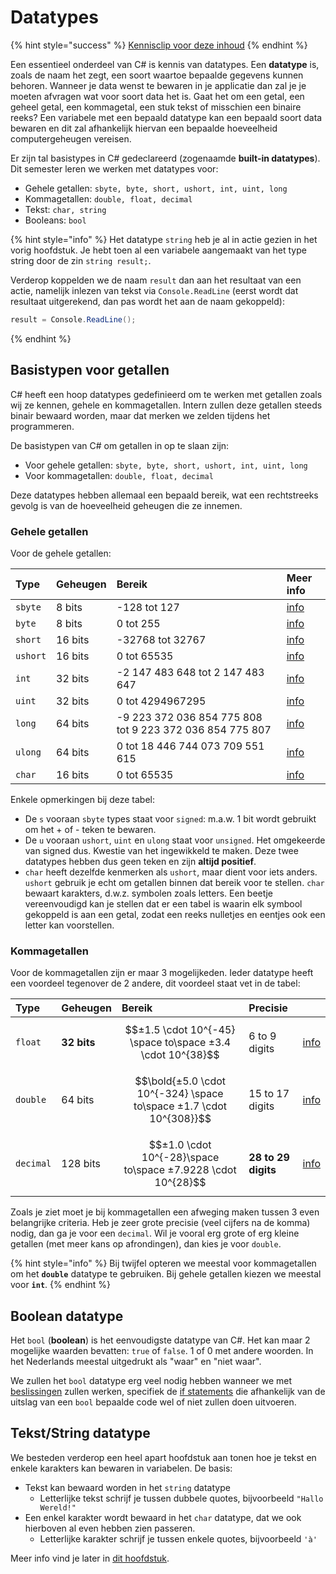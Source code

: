 # Datatypes

{% hint style="success" %}
[Kennisclip voor deze inhoud](https://ap.cloud.panopto.eu/Panopto/Pages/Viewer.aspx?id=c1597c7c-ef46-4129-b08f-adb10081ee25)
{% endhint %}

Een essentieel onderdeel van C\# is kennis van datatypes. Een **datatype** is, zoals de naam het zegt, een soort waartoe bepaalde gegevens kunnen behoren. Wanneer je data wenst te bewaren in je applicatie dan zal je je moeten afvragen wat voor soort data het is. Gaat het om een getal, een geheel getal, een kommagetal, een stuk tekst of misschien een binaire reeks? Een variabele met een bepaald datatype kan een bepaald soort data bewaren en dit zal afhankelijk hiervan een bepaalde hoeveelheid computergeheugen vereisen.

Er zijn tal basistypes in C\# gedeclareerd \(zogenaamde **built-in datatypes**\). Dit semester leren we werken met datatypes voor:

* Gehele getallen: `sbyte, byte, short, ushort, int, uint, long`
* Kommagetallen: `double, float, decimal`
* Tekst: `char, string`
* Booleans: `bool`

{% hint style="info" %}
Het datatype `string` heb je al in actie gezien in het vorig hoofdstuk. Je hebt toen al een variabele aangemaakt van het type string door de zin `string result;`.

Verderop koppelden we de naam `result` dan aan het resultaat van een actie, namelijk inlezen van tekst via `Console.ReadLine` \(eerst wordt dat resultaat uitgerekend, dan pas wordt het aan de naam gekoppeld\):

```csharp
result = Console.ReadLine();
```
{% endhint %}

## Basistypen voor getallen

C\# heeft een hoop datatypes gedefinieerd om te werken met getallen zoals wij ze kennen, gehele en kommagetallen. Intern zullen deze getallen steeds binair bewaard worden, maar dat merken we zelden tijdens het programmeren.

De basistypen van C\# om getallen in op te slaan zijn:

* Voor gehele getallen: `sbyte, byte, short, ushort, int, uint, long`
* Voor kommagetallen: `double, float, decimal`

Deze datatypes hebben allemaal een bepaald bereik, wat een rechtstreeks gevolg is van de hoeveelheid geheugen die ze innemen.

### Gehele getallen

Voor de gehele getallen:

| **Type** | **Geheugen** | **Bereik** | **Meer info** |
| :--- | :--- | :--- | :--- |
| `sbyte` | 8 bits | -128 tot 127 | [info](https://docs.microsoft.com/en-us/dotnet/csharp/language-reference/keywords/sbyte) |
| `byte` | 8 bits | 0 tot 255 | [info](https://docs.microsoft.com/en-us/dotnet/csharp/language-reference/keywords/byte) |
| `short` | 16 bits | -32768 tot 32767 | [info](https://docs.microsoft.com/en-us/dotnet/csharp/language-reference/keywords/short) |
| `ushort` | 16 bits | 0 tot 65535 | [info](https://docs.microsoft.com/en-us/dotnet/csharp/language-reference/keywords/ushort) |
| `int` | 32 bits | -2 147 483 648 tot 2 147 483 647 | [info](https://docs.microsoft.com/en-us/dotnet/csharp/language-reference/keywords/int) |
| `uint` | 32 bits | 0 tot 4294967295 | [info](https://docs.microsoft.com/en-us/dotnet/csharp/language-reference/keywords/uint) |
| `long` | 64 bits | -9 223 372 036 854 775 808 tot 9 223 372 036 854 775 807 | [info](https://docs.microsoft.com/en-us/dotnet/csharp/language-reference/keywords/long) |
| `ulong` | 64 bits | 0 tot 18 446 744 073 709 551 615 | [info](https://docs.microsoft.com/en-us/dotnet/csharp/language-reference/keywords/long) |
| `char` | 16 bits | 0 tot 65535 | [info](https://docs.microsoft.com/en-us/dotnet/csharp/language-reference/keywords/char) |

Enkele opmerkingen bij deze tabel:

* De `s` vooraan `sbyte` types staat voor `signed`: m.a.w. 1 bit wordt gebruikt om het + of - teken te bewaren. 
* De `u` vooraan `ushort`, `uint` en `ulong` staat voor `unsigned`. Het omgekeerde van signed dus. Kwestie van het ingewikkeld te maken. Deze twee datatypes hebben dus geen teken en zijn **altijd positief**.
* `char` heeft dezelfde kenmerken als `ushort`, maar dient voor iets anders. `ushort` gebruik je echt om getallen binnen dat bereik voor te stellen. `char` bewaart karakters, d.w.z. symbolen zoals letters. Een beetje vereenvoudigd kan je stellen dat er een tabel is waarin elk symbool gekoppeld is aan een getal, zodat een reeks nulletjes en eentjes ook een letter kan voorstellen.

### Kommagetallen

Voor de kommagetallen zijn er maar 3 mogelijkeden. Ieder datatype heeft een voordeel tegenover de 2 andere, dit voordeel staat vet in de tabel:

| **Type** | **Geheugen** | **Bereik** | **Precisie** |  |
| :--- | :--- | :--- | :--- | :--- |
| `float` | **32 bits** | $$±1.5 \cdot 10^{-45} \space to\space ±3.4 \cdot 10^{38}$$  | 6 to 9 digits | [info](https://docs.microsoft.com/en-us/dotnet/csharp/language-reference/keywords/float) |
| `double` | 64 bits | $$\bold{±5.0 \cdot 10^{-324} \space to\space ±1.7 \cdot 10^{308}}$$ | 15 to 17 digits | [info](https://docs.microsoft.com/en-us/dotnet/csharp/language-reference/keywords/double) |
| `decimal` | 128 bits | $$±1.0 \cdot 10^{-28}\space to\space ±7.9228 \cdot 10^{28}$$  | **28 to 29 digits** | [info](https://docs.microsoft.com/en-us/dotnet/csharp/language-reference/keywords/decimal) |

Zoals je ziet moet je bij kommagetallen een afweging maken tussen 3 even belangrijke criteria. Heb je zeer grote precisie \(veel cijfers na de komma\) nodig, dan ga je voor een `decimal`. Wil je vooral erg grote of erg kleine getallen \(met meer kans op afrondingen\), dan kies je voor `double`.

{% hint style="info" %}
Bij twijfel opteren we meestal voor kommagetallen om het **`double`** datatype te gebruiken. Bij gehele getallen kiezen we meestal voor **`int`**.
{% endhint %}

## Boolean datatype

Het `bool` \(**boolean**\) is het eenvoudigste datatype van C\#. Het kan maar 2 mogelijke waarden bevatten: `true` of `false`. 1 of 0 met andere woorden. In het Nederlands meestal uitgedrukt als "waar" en "niet waar".

We zullen het `bool` datatype erg veel nodig hebben wanneer we met [beslissingen](../h4-beslissingen/0_beslissingen_intro.md) zullen werken, specifiek de [if statements](../h4-beslissingen/0_if.md) die afhankelijk van de uitslag van een `bool` bepaalde code wel of niet zullen doen uitvoeren.

## Tekst/String datatype

We besteden verderop een heel apart hoofdstuk aan tonen hoe je tekst en enkele karakters kan bewaren in variabelen. De basis:

* Tekst kan bewaard worden in het `string` datatype
  * Letterlijke tekst schrijf je tussen dubbele quotes, bijvoorbeeld `"Hallo Wereld!"`
* Een enkel karakter wordt bewaard in het `char` datatype, dat we ook hierboven al even hebben zien passeren.
  * Letterlijke karakter schrijf je tussen enkele quotes, bijvoorbeeld `'à'`

Meer info vind je later in [dit hoofdstuk](../h2-tekst-in-code/5_chars_strings.md).

